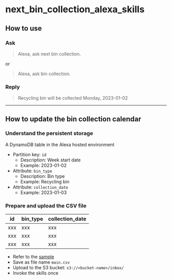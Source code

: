 # next_bin_collection_alexa_skills

## How to use
### Ask
> Alexa, ask next bin collection.
 
or

> Alexa, ask bin collection.

### Reply
> Recycling bin will be collected Monday, 2023-01-02

---

## How to update the bin collection calendar
### Understand the persistent storage
A DynamoDB table in the Alexa hosted environment

* Partition key: `id`
  * Description: Week start date
  * Example: 2023-01-02
* Attribute: `bin_type`
  * Description: Bin type
  * Example: Recycling bin
* Attribute: `collection_date`
  * Example: 2023-01-03

### Prepare and upload the CSV file
| id | bin_type | collection_date |
|-|-|-|
|xxx|xxx|xxx|
|xxx|xxx|xxx|
|xxx|xxx|xxx|

* Refer to the [sample](calendars/main.csv)
* Save as file name `main.csv`
* Upload to the S3 bucket: `s3://<bucket-name>/inbox/`
* Invoke the skills once
